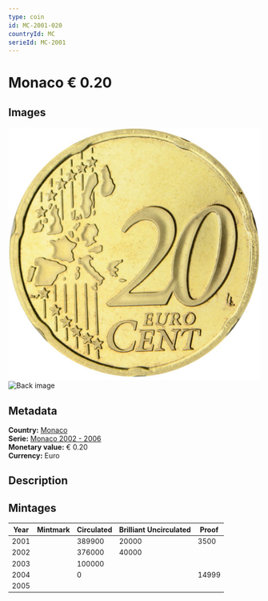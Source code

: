 ```yaml
---
type: coin
id: MC-2001-020
countryId: MC
serieId: MC-2001
---
```


# Monaco € 0.20

## Images

![Front image](../../../img/common-2002-020.png) ![Back image](img/monaco-2001-020.png)

## Metadata

**Country:** [Monaco](../index.md)\
**Serie:** [Monaco 2002 - 2006](index.md)\
**Monetary value:** € 0.20\
**Currency:** Euro

## Description


## Mintages

| Year | Mintmark | Circulated | Brilliant Uncirculated | Proof |
| ---- | -------- | ---------- | ---------------------- | ----- |
| 2001 |  | 389900| 20000 | 3500 |
| 2002 |  | 376000| 40000 |  |
| 2003 |  | 100000|  |  |
| 2004 |  | 0|  | 14999 |
| 2005 |  | |  |  |
